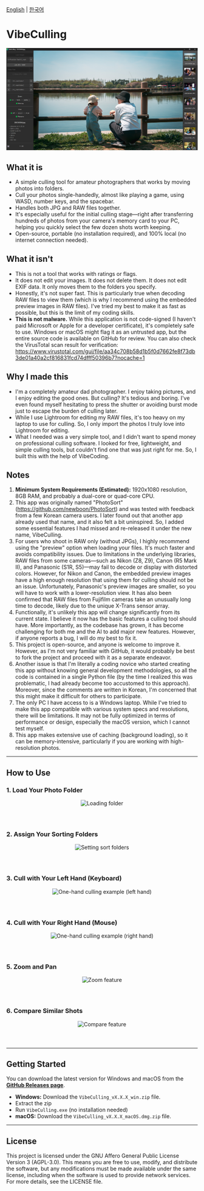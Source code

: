 [English](README.md) | [한국어](README.ko.md)

# VibeCulling

![VibeCulling Screenshot](./.github/assets/vibeculling_main.png)

## What it is
*   A simple culling tool for amateur photographers that works by moving photos into folders.
*   Cull your photos single-handedly, almost like playing a game, using WASD, number keys, and the spacebar.
*   Handles both JPG and RAW files together.
*   It's especially useful for the initial culling stage—right after transferring hundreds of photos from your camera's memory card to your PC, helping you quickly select the few dozen shots worth keeping.
*   Open-source, portable (no installation required), and 100% local (no internet connection needed).

## What it isn't
*   This is not a tool that works with ratings or flags.
*   It does not edit your images. It does not delete them. It does not edit EXIF data. It only moves them to the folders you specify.
*   Honestly, it's not super fast. This is particularly true when decoding RAW files to view them (which is why I recommend using the embedded preview images in RAW files). I've tried my best to make it as fast as possible, but this is the limit of my coding skills.
*   **This is not malware.** While this application is not code-signed (I haven't paid Microsoft or Apple for a developer certificate), it's completely safe to use. Windows or macOS might flag it as an untrusted app, but the entire source code is available on GitHub for review. You can also check the VirusTotal scan result for verification: https://www.virustotal.com/gui/file/aa34c708b58d1b5f0d7662fe8f73db3de01a40a2cf816831fcd74dfff50396b7?nocache=1

## Why I made this
*   I'm a completely amateur dad photographer. I enjoy taking pictures, and I enjoy editing the good ones. But culling? It's tedious and boring. I've even found myself hesitating to press the shutter or avoiding burst mode just to escape the burden of culling later.
*   While I use Lightroom for editing my RAW files, it's too heavy on my laptop to use for culling. So, I only import the photos I truly love into Lightroom for editing.
*   What I needed was a very simple tool, and I didn't want to spend money on professional culling software. I looked for free, lightweight, and simple culling tools, but couldn't find one that was just right for me. So, I built this with the help of VibeCoding.

## Notes
1.  **Minimum System Requirements (Estimated):** 1920x1080 resolution, 8GB RAM, and probably a dual-core or quad-core CPU.
2.  This app was originally named "PhotoSort"(https://github.com/newboon/PhotoSort) and was tested with feedback from a few Korean camera users. I later found out that another app already used that name, and it also felt a bit uninspired. So, I added some essential features I had missed and re-released it under the new name, VibeCulling.
3.  For users who shoot in RAW only (without JPGs), I highly recommend using the "preview" option when loading your files. It's much faster and avoids compatibility issues. Due to limitations in the underlying libraries, RAW files from some cameras—such as Nikon (Z8, Z9), Canon (R5 Mark II), and Panasonic (S1R, S5)—may fail to decode or display with distorted colors. However, for Nikon and Canon, the embedded preview images have a high enough resolution that using them for culling should not be an issue. Unfortunately, Panasonic's preview images are smaller, so you will have to work with a lower-resolution view. It has also been confirmed that RAW files from Fujifilm cameras take an unusually long time to decode, likely due to the unique X-Trans sensor array.
4.  Functionally, it's unlikely this app will change significantly from its current state. I believe it now has the basic features a culling tool should have. More importantly, as the codebase has grown, it has become challenging for both me and the AI to add major new features. However, if anyone reports a bug, I will do my best to fix it.
5.  This project is open-source, and anyone is welcome to improve it. However, as I'm not very familiar with GitHub, it would probably be best to fork the project and proceed with it as a separate endeavor.
6.  Another issue is that I'm literally a coding novice who started creating this app without knowing general development methodologies, so all the code is contained in a single Python file (by the time I realized this was problematic, I had already become too accustomed to this approach). Moreover, since the comments are written in Korean, I'm concerned that this might make it difficult for others to participate.
7.  The only PC I have access to is a Windows laptop. While I've tried to make this app compatible with various system specs and resolutions, there will be limitations. It may not be fully optimized in terms of performance or design, especially the macOS version, which I cannot test myself.
8.  This app makes extensive use of caching (background loading), so it can be memory-intensive, particularly if you are working with high-resolution photos.


---

## How to Use

### 1. Load Your Photo Folder
<div align="center">
  <img src=".github/assets/1-folderload.webp" alt="Loading folder" style="margin-bottom: 40px;">
</div>

### 2. Assign Your Sorting Folders
<div align="center">
  <img src=".github/assets/2-sortfolder.webp" alt="Setting sort folders" style="margin-bottom: 40px;">
</div>

### 3. Cull with Your Left Hand (Keyboard)
<div align="center">
  <img src=".github/assets/3-lefthand.webp" alt="One-hand culling example (left hand)" style="margin-bottom: 40px;">
</div>

### 4. Cull with Your Right Hand (Mouse)
<div align="center">
  <img src=".github/assets/4-righthand.webp" alt="One-hand culling example (right hand)" style="margin-bottom: 40px;">
</div>

### 5. Zoom and Pan
<div align="center">
  <img src=".github/assets/5-zoom.webp" alt="Zoom feature" style="margin-bottom: 40px;">
</div>

### 6. Compare Similar Shots
<div align="center">
  <img src=".github/assets/6-compare.webp" alt="Compare feature" style="margin-bottom: 40px;">
</div>

---

## Getting Started

You can download the latest version for Windows and macOS from the **[GitHub Releases page](https://github.com/newboon/VibeCulling/releases)**.

-   **Windows:** Download the `VibeCulling_vX.X.X_win.zip` file.
-   Extract the zip
-   Run `VibeCulling.exe` (no installation needed)
-   **macOS:** Download the `VibeCulling_vX.X.X_macOS.dmg.zip` file.


---

## License

This project is licensed under the GNU Affero General Public License Version 3 (AGPL-3.0).
This means you are free to use, modify, and distribute the software, but any modifications must be made available under the same license, including when the software is used to provide network services.
For more details, see the LICENSE file.